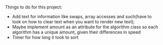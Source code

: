 Things to do for this project:    
- Add text for information like swaps, array accesses and such(have to look on how to clear text when you want to render new text);    
- Maybe implement amount as an attribute for the algorithm class so each algorithm has a unique amount, given their differences in speed  
- Timer for how long it took to sort  



